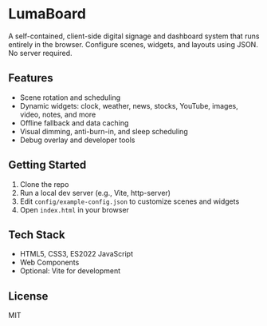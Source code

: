 # LumaBoard

A self-contained, client-side digital signage and dashboard system that runs entirely in the browser. Configure scenes, widgets, and layouts using JSON. No server required.

## Features
- Scene rotation and scheduling
- Dynamic widgets: clock, weather, news, stocks, YouTube, images, video, notes, and more
- Offline fallback and data caching
- Visual dimming, anti-burn-in, and sleep scheduling
- Debug overlay and developer tools

## Getting Started
1. Clone the repo
2. Run a local dev server (e.g., Vite, http-server)
3. Edit `config/example-config.json` to customize scenes and widgets
4. Open `index.html` in your browser

## Tech Stack
- HTML5, CSS3, ES2022 JavaScript
- Web Components
- Optional: Vite for development

## License
MIT 